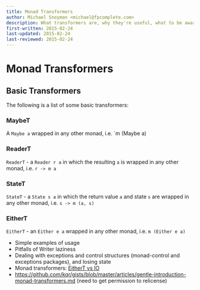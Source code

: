 ```yaml
---
title: Monad Transformers
author: Michael Snoyman <michael@fpcomplete.com>
description: What transformers are, why they're useful, what to be aware of
first-written: 2015-02-24
last-updated: 2015-02-24
last-reviewed: 2015-02-24
---
```


# Monad Transformers

## Basic Transformers 

The following is a list of some basic transformers:

### MaybeT

A `Maybe a` wrapped in any other monad, i.e. `m (Maybe a)

### ReaderT

`ReaderT` - a `Reader r a` in which the resulting `a` is wrapped in any other monad, i.e. `r -> m a`

### StateT

`StateT` - a `State s a` in which the return value `a` and state `s` are wrapped in any other monad, i.e. `s -> m (a, s)`

### EitherT

`EitherT` - an `Either e a` wrapped in any other monad, i.e. `m (Either e a)`

* Simple examples of usage
* Pitfalls of Writer laziness
* Dealing with exceptions and control structures (monad-control and exceptions packages), and losing state
* Monad transformers: [EitherT vs IO](http://stackoverflow.com/questions/25752900/exceptions-and-monad-transformers/25753497#25753497)
* https://github.com/kqr/gists/blob/master/articles/gentle-introduction-monad-transformers.md (need to get permission to relicense)
